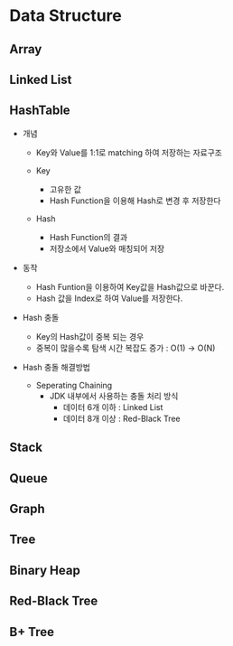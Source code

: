 Data Structure
=============
Array
-----
Linked List
-----------
HashTable
---------
* 개념
    * Key와 Value를 1:1로 matching 하여 저장하는 자료구조

    * Key
        * 고유한 값
        * Hash Function을 이용해 Hash로 변경 후 저장한다

    * Hash
        * Hash Function의 결과
        * 저장소에서 Value와 매칭되어 저장

* 동작
    * Hash Funtion을 이용하여 Key값을 Hash값으로 바꾼다.
    * Hash 값을 Index로 하여 Value를 저장한다.

* Hash 충돌
    * Key의 Hash값이 중복 되는 경우
    * 중복이 많을수록 탐색 시간 복잡도 증가 : O(1) -> O(N)

* Hash 충돌 해결방법
    * Seperating Chaining
        * JDK 내부에서 사용하는 충돌 처리 방식
            * 데이터 6개 이하 : Linked List
            * 데이터 8개 이상 : Red-Black Tree

Stack
-----
Queue
-----
Graph
-----
Tree
----
Binary Heap
-----------
Red-Black Tree
--------------
B+ Tree
-------